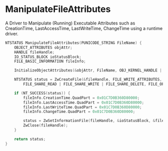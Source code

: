 # ManipulateFileAttributes
A Driver to Manipulate (Running) Executable Attributes such as CreationTime, LastAccessTime, LastWriteTime, ChangeTime using a runtime driver.
```cpp
NTSTATUS ManipulateFileAttributes(PUNICODE_STRING FileName) {
    OBJECT_ATTRIBUTES objAttr;
    HANDLE fileHandle;
    IO_STATUS_BLOCK ioStatusBlock;
    FILE_BASIC_INFORMATION fileInfo;

    InitializeObjectAttributes(&objAttr, FileName, OBJ_KERNEL_HANDLE | OBJ_CASE_INSENSITIVE, NULL, NULL);

    NTSTATUS status = ZwCreateFile(&fileHandle, FILE_WRITE_ATTRIBUTES, &objAttr, &ioStatusBlock, NULL, 0,
        FILE_SHARE_READ | FILE_SHARE_WRITE | FILE_SHARE_DELETE, FILE_OPEN, 0, NULL, 0);

    if (NT_SUCCESS(status)) {
        fileInfo.CreationTime.QuadPart = 0x01C7D0B360D80000;
        fileInfo.LastAccessTime.QuadPart = 0x01C7D0B360D80000;
        fileInfo.LastWriteTime.QuadPart = 0x01C7D0B360D80000;
        fileInfo.ChangeTime.QuadPart = 0x01C7D0B360D80000;

        status = ZwSetInformationFile(fileHandle, &ioStatusBlock, &fileInfo, sizeof(fileInfo), FileBasicInformation);
        ZwClose(fileHandle);
    }

    return status;
}
```
